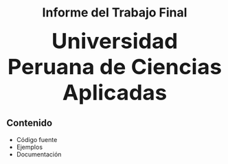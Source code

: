 <div align="center">

<h1>Informe del Trabajo Final</h1>

<p><strong><span style="font-size:50px;">Universidad Peruana de Ciencias Aplicadas</span></strong></p>

</div>




## Contenido
- Código fuente
- Ejemplos
- Documentación
